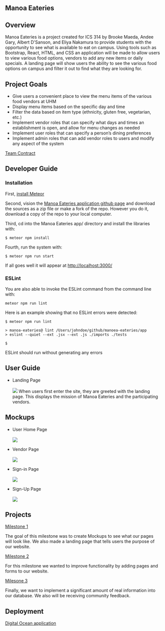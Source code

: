 ## Manoa Eateries


## Overview
Manoa Eateries is a project created for ICS 314 by Brooke Maeda, Andee Gary, Albert D'Sanson, and Eliya Nakamura to provide students with the opportunity to see what is available to eat on campus. Using tools such as Bootstrap, React, HTML, and CSS an application will be made to allow users to view various food options, vendors to add any new items or daily specials. A landing page will show users the ability to see the various food options on campus and filter it out to find what they are looking for.

## Project Goals
- Give users a convenient place to view the menu items of the various food vendors at UHM
- Display menu items based on the specific day and time
- Filter the data based on item type (ethnicity, gluten free, vegetarian, etc.)
- Implement vendor roles that can specify what days and times an establishment is open, and allow for menu changes as needed
- Implement user roles that can specify a person’s dining preferences
- Implement admin roles that can add vendor roles to users and modify any aspect of the system


[Team Contract](https://docs.google.com/document/d/1fNMn6Be5DwtTorRnbEHNBvZuMuU2cnv_35YeOkjgyYU/edit?usp=sharing)
## Developer Guide 
### Installation
First, [install Meteor](https://www.meteor.com/developers/install)

Second, vision the [Manoa Eateries application github page](https://github.com/manoa-eateries/manoa-eateries) and download the sources as a zip file or make a fork of the repo. However you do it, download a copy of the repo to your local computer.

Third, cd into the Manoa Eateries app/ directory and install the libraries with: 
```
$ meteor npm install
```
Fourth, run the system with:
```
$ meteor npm run start
```
If all goes well it will appear at [http://localhost:3000/](http://localhost:3000/)

### ESLint
You are also able to invoke the ESLint command from the command line with:
```
meteor npm run lint
```
Here is an example showing that no ESLint errors were detected:
```
$ meteor npm run lint

> manoa-eateries@ lint /Users/johndoe/github/manoea-eateries/app
> eslint --quiet --ext .jsx --ext .js ./imports ./tests

$
```
ESLint should run without generating any errors
## User Guide
- Landing Page
  <br/><br/>![](images/LandingPage.jpg)
  When users first enter the site, they are greeted with the landing page.  This displays the mission of Manoa Eateries and the participating vendors.

## Mockups

- User Home Page
<br/><br/>![](images/UserHomeMockupUpdate.png)


- Vendor Page
<br/><br/>![](images/VendorPageMockupUpdate.png)


- Sign-in Page
<br/><br/>![](images/ManoaEateriesSignInPage.png)


- Sign-Up Page
<br/><br/>![](images/ManoaEateriesSignUpPage.png)


## Projects
[Milestone 1](https://github.com/orgs/manoa-eateries/projects/1/views/1)

The goal of this milestone was to create Mockups to see what our pages will look like.  We also made a landing page that tells users the purpose of our website.

[Milestone 2](https://github.com/orgs/manoa-eateries/projects/2/views/2)

For this milestone we wanted to improve functionality by adding pages and forms to our website.

[Milesone 3](https://github.com/orgs/manoa-eateries/projects/3/views/2)

Finally, we want to implement a significant amount of real information into our database.  We also will be receiving community feedback.


## Deployment
[Digital Ocean application](http://143.110.235.49)
